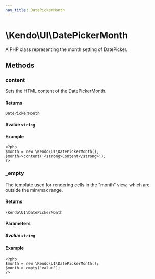 ```yaml
---
nav_title: DatePickerMonth
---
```


# \Kendo\UI\DatePickerMonth

A PHP class representing the month setting of DatePicker.


## Methods

### content

Sets the HTML content of the DatePickerMonth.

#### Returns

`DatePickerMonth`

#### $value `string`

#### Example

    <?php
    $month = new \Kendo\UI\DatePickerMonth();
    $month->content('<strong>Content</strong>');
    ?>


### _empty
The template used for rendering cells in the "month" view, which are outside the min/max range.

#### Returns
`\Kendo\UI\DatePickerMonth`

#### Parameters

##### $value `string`



#### Example 
    <?php
    $month = new \Kendo\UI\DatePickerMonth();
    $month->_empty('value');
    ?>

